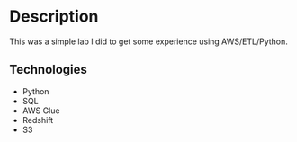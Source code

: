 # Description
This was a simple lab I did to get some experience using AWS/ETL/Python.

## Technologies

* Python
* SQL
* AWS Glue
* Redshift
* S3